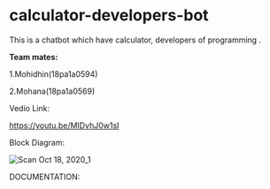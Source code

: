 # calculator-developers-bot
This is a chatbot which have calculator, developers of programming .

**Team mates:**

1.Mohidhin(18pa1a0594)

2.Mohana(18pa1a0569)

Vedio Link:

https://youtu.be/MIDvhJ0w1sI

Block Diagram:

![Scan Oct 18, 2020_1](https://user-images.githubusercontent.com/72811766/96369575-86c90200-1178-11eb-8a84-8cc924d8bea8.jpg)

DOCUMENTATION:
